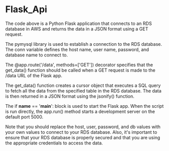 # Flask_Api

The code above is a Python Flask application that connects to an RDS database in AWS and returns the data in a JSON format using a GET request.

The pymysql library is used to establish a connection to the RDS database. The conn variable defines the host name, user name, password, and database name to connect to.

The @app.route('/data', methods=['GET']) decorator specifies that the get_data() function should be called when a GET request is made to the /data URL of the Flask app.

The get_data() function creates a cursor object that executes a SQL query to fetch all the data from the specified table in the RDS database. The data is then returned in a JSON format using the jsonify() function.

The if __name__ == '__main__': block is used to start the Flask app. When the script is run directly, the app.run() method starts a development server on the default port 5000.

Note that you should replace the host, user, password, and db values with your own values to connect to your RDS database. 
Also, it's important to ensure that your RDS database is properly secured and that you are using the appropriate credentials to access the data.
